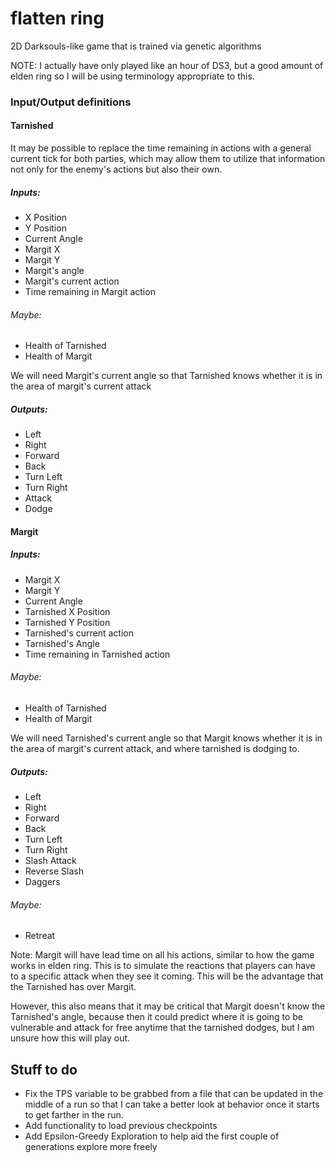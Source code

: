 # flatten ring
2D Darksouls-like game that is trained via genetic algorithms

NOTE: I actually have only played like an hour of DS3, but a good amount of elden ring so I will be using terminology appropriate to this.

### Input/Output definitions

#### Tarnished
It may be possible to replace the time remaining in actions with a general current tick for both parties, which may allow them to utilize that information not only for the enemy's actions but also their own.
##### Inputs:
 - X Position
 - Y Position
 - Current Angle
 - Margit X
 - Margit Y
 - Margit's angle
 - Margit's current action
 - Time remaining in Margit action
###### Maybe:
 - Health of Tarnished
 - Health of Margit

We will need Margit's current angle so that Tarnished knows whether it is in the area of margit's current attack
##### Outputs:
 - Left
 - Right
 - Forward
 - Back
 - Turn Left
 - Turn Right
 - Attack
 - Dodge


#### Margit

##### Inputs:
 - Margit X
 - Margit Y
 - Current Angle
 - Tarnished X Position
 - Tarnished Y Position
 - Tarnished's current action
 - Tarnished's Angle
 - Time remaining in Tarnished action
###### Maybe:
 - Health of Tarnished
 - Health of Margit

We will need Tarnished's current angle so that Margit knows whether it is in the area of margit's current attack, and where tarnished is dodging to.
##### Outputs:
 - Left
 - Right
 - Forward
 - Back
 - Turn Left
 - Turn Right
 - Slash Attack
 - Reverse Slash
 - Daggers
###### Maybe:
 - Retreat

Note: Margit will have lead time on all his actions, similar to how the game works in elden ring. This is to simulate the reactions that players can have to a specific attack when they see it coming. This will be the advantage that the Tarnished has over Margit.

However, this also means that it may be critical that Margit doesn't know the Tarnished's angle, because then it could predict where it is going to be vulnerable and attack for free anytime that the tarnished dodges, but I am unsure how this will play out.


## Stuff to do
- Fix the TPS variable to be grabbed from a file that can be updated in the middle of a run so that I can take a better look at behavior once it starts to get farther in the run.
- Add functionality to load previous checkpoints
- Add Epsilon-Greedy Exploration to help aid the first couple of generations explore more freely